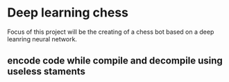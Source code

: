 # Deep learning chess

Focus of this project will be the creating of a chess bot based on a deep leanring neural network.

## encode code while compile and decompile using useless staments